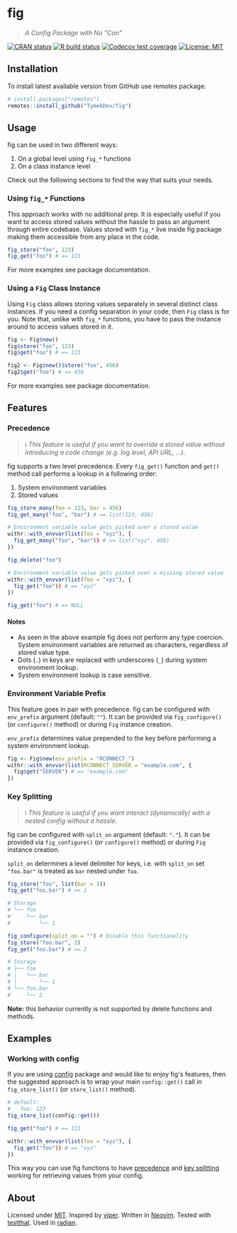 # fig
> _A Config Package with No "Con"_

<!-- badges: start -->
[![CRAN status](https://www.r-pkg.org/badges/version/fig)](https://cran.r-project.org/package=fig)
[![R build status](https://github.com/TymekDev/fig/workflows/R-CMD-check/badge.svg)](https://github.com/TymekDev/fig/actions)
[![Codecov test coverage](https://codecov.io/gh/TymekDev/fig/branch/main/graph/badge.svg)](https://app.codecov.io/gh/TymekDev/fig?branch=main)
[![License: MIT](https://img.shields.io/badge/License-MIT-blue.svg)][MIT]
<!-- badges: end -->


## Installation
<!-- TODO:
```r
install.packages("fig")
```
-->

To install latest available version from GitHub use remotes package:
```r
# install.packages("remotes")
remotes::install_github("TymekDev/fig")
```


## Usage
fig can be used in two different ways:
1. On a global level using `fig_*` functions
1. On a class instance level

Check out the following sections to find the way that suits your needs.

### Using `fig_*` Functions
This approach works with no additional prep. It is especially useful if you want
to access stored values without the hassle to pass an argument through entire
codebase. Values stored with `fig_*` live inside fig package making them
accessible from any place in the code.

```r
fig_store("foo", 123)
fig_get("foo") # == 123
```
For more examples see package documentation.

### Using a `Fig` Class Instance
Using `Fig` class allows storing values separately in several distinct class
instances. If you need a config separation in your code, then `Fig` class is for you.
Note that, unlike with `fig_*` functions, you have to pass the instance around
to access values stored in it.

```r
fig <- Fig$new()
fig$store("foo", 123)
fig$get("foo") # == 123

fig2 <- Fig$new()$store("foo", 456)
fig2$get("foo") # == 456
```
For more examples see package documentation.


## Features
### Precedence
> :information_source: _This feature is useful if you want to override a stored
> value without introducing a code change (e.g. log level, API URL, ...)._

fig supports a two level precedence. Every `fig_get()` function and `get()`
method call performs a lookup in a following order:
1. System environment variables
1. Stored values

```r
fig_store_many(foo = 123, bar = 456)
fig_get_many("foo", "bar") # == list(123, 456)

# Environment variable value gets picked over a stored value
withr::with_envvar(list(foo = "xyz"), {
  fig_get_many("foo", "bar")) # == list("xyz", 456)
})

fig_delete("foo")

# Environment variable value gets picked over a missing stored value
withr::with_envvar(list(foo = "xyz"), {
  fig_get("foo")) # == "xyz"
})

fig_get("foo") # == NULL
```

#### Notes
- As seen in the above example fig does not perform any type coercion. System
  environment variables are returned as characters, regardless of stored value
  type.
- Dots (`.`) in keys are replaced with underscores (`_`) during system
  environment lookup.
- System environment lookup is case sensitive.

### Environment Variable Prefix
This feature goes in pair with precedence. fig can be configured with
`env_prefix` argument (default: `""`). It can be provided via `fig_configure()`
(or `configure()` method) or during `Fig` instance creation.

`env_prefix` determines value prepended to the key before performing a system
environment lookup.

```r
fig <- Fig$new(env_prefix = "RCONNECT_")
withr::with_envvar(list(RCONNECT_SERVER = "example.com", {
  fig$get("SERVER") # == "example.com"
})
```

### Key Splitting
> :information_source: _This feature is useful if you want interact
> (dynamically) with a nested config without a hassle._

fig can be configured with `split_on` argument (default: `"."`). It can be
provided via `fig_configure()` (or `configure()` method) or during `Fig`
instance creation.

`split_on` determines a level delimiter for keys, i.e. with `split_on` set
`"foo.bar"` is treated as `bar` nested under `foo`.

```r
fig_store("foo", list(bar = 1))
fig_get("foo.bar") # == 1

# Storage
# └── foo
#     └── bar
#         └── 1

fig_configure(split_on = "") # Disable this functionality
fig_store("foo.bar", 2)
fig_get("foo.bar") # == 2

# Storage
# ├── foo
# │   └── bar
# │       └── 1
# └── foo.bar
#     └── 2
```

**Note:** this behavior currently is not supported by delete functions and
methods.


## Examples
### Working with config
If you are using [config](https://github.com/rstudio/config) package and would
like to enjoy fig's features, then the suggested approach is to wrap your main
`config::get()` call in `fig_store_list()` (or `store_list()` method).

```r
# default:
#   foo: 123
fig_store_list(config::get())

fig_get("foo") # == 123

withr::with_envvar(list(foo = "xyz"), {
  fig_get("foo")) # == "xyz"
})
```

This way you can use fig functions to have [precedence](#precedence) and [key
splitting](#key-splitting) working for retrieving values from your config.


<!--
## Contributing
TODO
-->


## About
Licensed under [MIT].
Inspired by [viper](https://github.com/spf13/viper).
Written in [Neovim](https://github.com/neovim/neovim).
Tested with [testthat](https://github.com/r-lib/testthat).
Used in [radian](https://github.com/randy3k/radian).


<!-- Links -->
[MIT]: https://opensource.org/licenses/MIT

